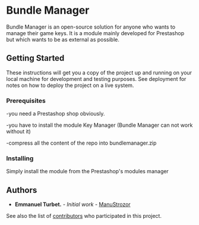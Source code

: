 # Bundle Manager

Bundle Manager is an open-source solution for anyone who wants to manage their game keys. It is a module mainly developed for Prestashop but which wants to be as external as possible.

## Getting Started

These instructions will get you a copy of the project up and running on your local machine for development and testing purposes. See deployment for notes on how to deploy the project on a live system.

### Prerequisites

-you need a Prestashop shop obviously.

-you have to install the module Key Manager (Bundle Manager can not work without it)

-compress all the content of the repo into bundlemanager.zip

### Installing

Simply install the module from the Prestashop's modules manager

## Authors

* **Emmanuel Turbet.** - *Initial work* - [ManuStrozor](https://github.com/ManuStrozor)

See also the list of [contributors](https://github.com/ManuStrozor/Bundle-Manager/graphs/contributors) who participated in this project.
